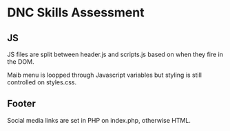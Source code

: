 # DNC Skills Assessment

## JS
JS files are split between header.js and scripts.js based on when they fire in the DOM.

Maib menu is loopped through Javascript variables but styling is still controlled on styles.css. 



## Footer
Social media links are set in PHP on index.php, otherwise HTML.

